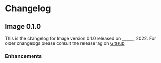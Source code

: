 # Changelog

## Image 0.1.0

This is the changelog for Image version 0.1.0 released on ______, 2022.  For older changelogs please consult the release tag on [GitHub](https://github.com/kipcole9/image/tags)

### Enhancements
